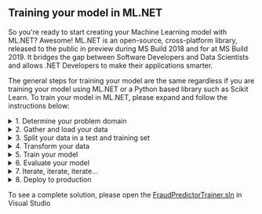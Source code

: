 ## Training your model in ML.NET
So you're ready to start creating your Machine Learning model with ML.NET? Awesome!
ML.NET is an open-source, cross-platform library, released to the public in preview during MS Build 2018 and for at MS Build 2019.
It bridges the gap between Software Developers and Data Scientists and allows .NET Developers to make their applications smarter.

The general steps for training your model are the same regardless if you are training your model using ML.NET or a Python based library such as Scikit Learn. To train your model in ML.NET, please expand and follow the instructions below:

<details>
<summary>1. Determine your problem domain</summary>
  <p>

Framing and narrowing down on the actual business problem you are attempting to solve is key for a successful Machine Learning projcet. A lot of the times people attempt to start with either a cool algorithm or the data they have, but without a clear understanding of the problem they are trying to solve, and a dialog with Subject Matter Experts (SME's), crucial data may be overlooked and business value may not be provided. In this example, we would like to secure the banks transfers and transactions in such a way that fraudulent activity can be avoided.
  </p>
</details>
<details>
  <summary>2. Gather and load your data</summary>
    <p>
      
Once the business problem has been defined, it's time to gather your data. Data is normally gathered from multiple data-sources (both public and private), aggregated and pivoted in to a workable shape. For our purposes, the data we will be using can be retrieved from [Kaggle](https://www.kaggle.com/ntnu-testimon/paysim1). 
      
Other available data-sources worth exploring are: 
   - [Google Public Datasets](https://cloud.google.com/public-datasets/)  
   - [AWS Open Data](https://aws.amazon.com/opendata/)  
   - [Open Government Data](https://www.data.gov/)  
   - [EU Open Data](https://data.europa.eu/euodp/en/data)  
   
  <details>
    <summary>2.1 Explore the dataset</summary>
   <p>
     
   - Download the dataset from Kaggle and extract the content<br/>
   - Rename the dataset to data.csv for simplicities sake going forward <br/>
   - Familiarize yourself with the available features (columns)<br/>
   - Which columns are your features and which is your label (what you would like to predict)?<br/>
   - Is the dataset balanced? (hint: what's the distribution of fraudulent and non-fraudulent transactions)<br/>
   - What's the data type of the available features?<br/>
   - Does any of the columns have missing values?<br/>
   - Does any of the columns contain outliers?<br/>
   
   Exploring a large dataset can be daunting. Loading a dataset containing 6+ million rows in something like Excel is not always feasible due to application limitations and performance. To make life easier for us we can use an open-source Python library called **Pandas** in e.g. a Jupyter notebook.
   
   To explore the dataset using Pandas and a Jupyter notebook:
   - Navigate to the [Kaggle dataset](https://www.kaggle.com/ntnu-testimon/paysim1) and click "New Kernel". 
   - When selecting Kernel type, select "Notebook"
   - In the top-left corner, select File -> Upload Notebook
   - Upload the [Jupyter notebook](https://github.com/aslotte/mldotnet-real-time-data-streaming-workshop/blob/master/src/machine-learning/jupyter/fraudulent-transactions-jupyter-notebook.ipynb) in this repo
   - Select Run -> Run all
   - Explore the results
   
   </p>
  </details>
  <details>
    <summary>2.2 Getting started with ML.NET</summary>
    <p>
      
   Fantastic, you have gathered the required data and are now ready to dive in to ML.NET. ML.NET is distributed as a NuGet package and can be included in your solution like any other package. 
   
   To get started:
   - Create a new .NET Core v2+ console application
   - Right-click on the solution and select to "Manage NuGet Packages for Solution"
   - Search for and install the following NuGet package<br/> 
    - Microsoft.ML<br/> 
    - Microsoft.ML.FastTree<br/>
    - Microsoft.ML.LightGmb<br/>
   - Right click on the solution once again and select "Add -> Existing Item..."
   - In the file explorer window, select to view all items in the bottom right corner
   - Rename your comma-separated file containing your data to "data.csv" and select to add this as an existing item 
   - Right-click on you newly added file and select "Properties". Change to "Copy if Newer"
   
   The steps above ensures you have the correct dependencies installed and your data is ready to be worked on.
   Before we jump in to the code, let me introduce two concepts of ML.NET that we will be depending on a fair amount, **pipelines** and a **MLContext**. 
   
   Everything in ML.NET originates from an **MLContext**. The MLContext contains all the data loaders, transformers, algorithms, evaulation tools and so forth. 
   **Pipelines** is a concept heavily utilized in ML.NET, which just means that we will be creating an initial instance to which we will append operations, such as data transformations, training algorithm and so forth. 
   
   To get started, let's create an MLContext. 
   
   ```
    var mlContext = new MLContext(seed: 1)
   ```
   
   Setting the property seed to 1 ensures deterministic randomness in operations such as splitting test/train data, which is normally desired.    
   </p>
  </details>
  <details>
    <summary>2.3 Load your data in ML.NET</summary>
    <p>

If you take a look at the DataCatalog of the MLContext (F12 in the the class) you'll notice a number of ways you can load your data in to memory. Just to mention a couple, we can load data from binary, from file, from a SQL database and so forth. In this example, we will be loading our data from our comma-separated file. To do this, let's start by defining where the file resides. 
   
   Add a static member variable:
   
   ```
    private static string DataPath = "data.csv";
   ```        
   
To succesfully load our data, we need to tell ML.NET what the schema of our data looks like. Just as this is done in Entity Framework, we can do this by creating a simple POCO, with a property for each column in the dataset. Try to do this yourself by creating a class called "Transaction". 
   
Make sure to decorate each property with ColumnName and LoadColumn, where ColumnName defines the name of the column as it reads in the csv file and LoadColumn defines the index of the column.
   
   ```
    [ColumnName("step"), LoadColumn(0)]
   ```

Furthermore, the machine learning algorithms can only work on number data of type floats. Thus make sure each property containing a number is of type float.

Did you have a try? Perfect! 
<details>
  <summary>2.3.a Here's a a complete solution to validate against.</summary>
  <p>
   
    
      internal sealed class Transaction
      {
        [ColumnName("step"), LoadColumn(0)]
        public float Step { get; set; }

        [ColumnName("type"), LoadColumn(1)]
        public string Type { get; set; }

        [ColumnName("amount"), LoadColumn(2)]
        public float Amount { get; set; }

        [ColumnName("nameOrig"), LoadColumn(3)]
        public string NameOrig { get; set; }

        [ColumnName("oldbalanceOrg"), LoadColumn(4)]
        public float OldbalanceOrg { get; set; }

        [ColumnName("newbalanceOrig"), LoadColumn(5)]
        public float NewbalanceOrig { get; set; }

        [ColumnName("nameDest"), LoadColumn(6)]
        public string NameDest { get; set; }

        [ColumnName("oldbalanceDest"), LoadColumn(7)]
        public float OldbalanceDest { get; set; }

        [ColumnName("newbalanceDest"), LoadColumn(8)]
        public float NewbalanceDest { get; set; }

        [ColumnName("isFraud"), LoadColumn(9)]
        public bool IsFraud { get; set; }

        [ColumnName("isFlaggedFraud"), LoadColumn(10)]
        public float IsFlaggedFraud { get; set; }
      }
   
  </p>
</details>
  
   Once you've defined the schema, you're ready to load the data in to memory. 
   To do this, simply add the following:
   
      var data = mlContext.Data.LoadFromTextFile<Transaction>(DataPath, hasHeader: true, separatorChar: ',');
      
  The LoadFromTextFile defines the schema as a generic. To the method you'll also have to supply the path to the data, if the data contains headers or not as well as how the data is separated. In our scenario that will be comma-separated.
 </p>
</details>
</p>
</details>
<details>
<summary>3. Split your data in a test and training set</summary>
  <p>
    
A cruicial part of training a machine learning model is to be able to evaluate its performance on data not utilized when training the model. Thus, before starting to train our model, we want to make sure we put a portion of the data aside for evaluation purposes.

ML.NET features built-in functionality to perform a random split of the data in to a training and test set. 

      var testTrainData = mlContext.Data.TrainTestSplit(data);
      
Note that splitting your data in to a train and test set is strictly not always required. A technique called cross-validation can also be utilized to achieve the same result (which normally results in a better final model). We will explore this concept later on in this workshop.  

  </p>
</details>
<details>
<summary>4. Transform your data</summary>
  <p>
    
The dataset from Kaggle is in an overall great condition, as opposed to how it could look. The variables are neatly contained in columns, thus no pivoting of the data is needed. The data contains no missing values that needs to be replaced.
   
Machine Learning models are very picky in terms of data quality, so making sure that the data is top-notch is critial. We want to make sure that no columns have missing values, that the data is reasonable balanced and that no obvious outliers exists. The only main-concern we have with our data is that it is highly unbalanced. The number of fraudulent transactions to train the data on is just a couple of percents of the total dataset. If we were able to, we would idealy include additional fraudulent transactions to balance the data, but as this is not possible we will apply other techniques to counter this in a later step.

As mentioned when loading the data in to memory, machine learning algorithms function based on numerical data, and has a difficult time working with e.g. strings. Our dataset currently contains three features that contains text, **type**, **nameOrig** and **nameDest**.
To transform this features to float vectors, we can use a technique called **OneHotEncoding** which will create new binary columns for each value present in a feature space. For example, the type column contains values such as "Payment" and "Transfer". If we apply OneHotEncoding on the type column, ML.NET will create new columns, e.g. IsPayment, IsTransfer with a binary response, either 1 or 0 to define what the type is. This approach greatly increases the performance of the algorithm and allows is to converge to an optimal solution.

To perform OneHotEncoding on the type column, you can call the OneHotEncoding method located in the Transforms catalog of ML.NET as such:

    mlContext.Transforms.Categorical.OneHotEncoding("type")
    
 At this point, this is very pipelines come in to play. As we will have multiple transformation operations we would like to conduct, we can chain them all together in to a data processing pipeline:
 
    var dataProcessingPipeline = mlContext.Transforms.Categorical.OneHotEncoding("type")
                .Append(mlContext.Transforms.Categorical.OneHotEncoding("nameOrig"))
                .Append(mlContext.Transforms.Categorical.OneHotEncoding("nameDest"))
                
 Perfect. Our non-numeric features are now transformed in to a form the algorithm can understand.
 So which features do you think account for the variance in the dataset? Or put in another way, which features do you think are relevant  to include in your model? Feature engineering is a difficult topic. It's very likely that additional features may be needed to achieve a better model, or dervied features of the existing feature set may yield a better outcome. This is where it is very important to consult with a subject matter expert to understand the problem domain you're in and what data may be relevant. For our purposes, we can start off my trying to include all columns in our model, as we only have seven or so features (you may have thousends if not more in real-world example). 
 
 To define which features are relevant for the model to know about, we will have to concatenate them in to a feature vector
 This can be done as such:
 
       mlContext.Transforms.Concatenate("Features", "type", "nameOrig", "nameDest", "amount", "oldbalanceOrg", "oldbalanceDest", "newbalanceOrig", "newbalanceDest")
       
 To put it all together, your data processing pipeline will look like this:
 
             var dataProcessingPipeline = mlContext.Transforms.Categorical.OneHotEncoding("type")
                .Append(mlContext.Transforms.Categorical.OneHotEncoding("nameOrig"))
                .Append(mlContext.Transforms.Categorical.OneHotEncoding("nameDest"))
                .Append(mlContext.Transforms.Concatenate("Features", "type", "nameOrig", "nameDest", "amount", "oldbalanceOrg", "oldbalanceDest", "newbalanceOrig", "newbalanceDest")
 
  </p>
</details>
<details>
<summary>5. Train your model</summary>
  <p>
    
 Once we have created our data processing pipeline it's time to select the trainer (algorithm) to use. 
 
 The most common types of algorithms to use are:
    
   - Linear Regression <br/>
   - Nearest Neighbor <br/>
   - Naive Bayes <br/>
   - Decision Trees <br/>
   - Support Vector Machines (SVM) <br/>
   
   Each family of algorithms has its pros and cons as we will see later in this workshop, but for simplicities sake, lets start off with the most straightforward algorithm, linear regression. A variant of linear regression is logistic regression. 
   So where do you find the trainers in ML.NET? 
   The trainers are located under the given ML Task we are trying to perform. In our case we are attempting to do something called **BinaryClassification**, which is to predict one out of two possible values (thus binary). Other common ML tasks are Multi-Class Classification (three or more values), regression, clustering, anomaly detection and so forth.
   
   We can create a training pipeline using logistic linear regression as follows:
   
    var trainingPipeline =dataProcessingPipeline
        .Append(mlContext.BinaryClassification.Trainers.LbfgsLogisticRegression(labelColumnName: "isFraud"));
   
   _Note that we append the trainer to the data processing pipeline, as well as define which column we are trying to predict. Often called the label column._
   
  Once the trainer has been appended, all that remains is to using the trainingPipeline to a fit an as accurate model as possible based on the training dataset. To do this, we will use the `.Fit` method on the IEstimator interface

    var trainedModel = trainingPipeline.Fit(testTrainData.TrainSet);
  
  _Note that we are using only the training dataset to train our model_
    
  </p>
</details>
<details>  
<summary>6. Evaluate your model</summary>
  <p>
    
   Your data is in the right shape, an algorithm has been chosen and your model has been trained. Great job so far!
   Let's take a look at how accurate the model you've created is. 
   
   Evaluating your model is a two step process:
   1. Transforming your test dataset using the trained model
   2. Calculating metrics based on predicted value (in this case, if our model predicted a fraudulent transaction or not) and actual value
   
To transform your test data using the trained model, simply call the `.Transform` method on the trained model, passing in the test dataset
   
    var predictions = trainedModel.Transform(testTrainData.TestSet);
    
To calculate the metrics we will be using to benchmark our model, use the BinaryClassification evaluator on the MLContext:
      
    var metrics = mlContext.BinaryClassification.Evaluate(predictions, labelColumnName: "isFraud");
      
Let's put a break-point at this most recently added line and run the console application.
This should take about 2-5 min depending on the power of your computer. Once at debug statement, expand the properties to see the metrics. 

Wow, the accurary is 0.9988 or more precisly **99.9%**!
Hold on a minute, can we have been so lucky to chose the right algorithm at the first try to get a nearly pefect model?

Unfortunately we are not that lucky. Accuary alone can be a very misleading metric, especially for highly unbalanced datasets as the one we are working on.

If we look at the shape of the dataset given by the Jupyter notebook executed earlier we can see that we have 6,362,620 rows in the dataset, but only 8,213 are fradulent. That means **99.9%** of all transactions in the dataset are non-fraudulent. Given that, if our model is just guessing non-fradulent for all transactions it will achieve a 99.9% accuracy but miss all and any fradulent transactions. 
This is the curse of non-balanced datasets. What are some other metrics we can use together with accuracy to determine if a model truely is useful?

ML.NET provides some great documentation on [metrics](https://docs.microsoft.com/en-us/dotnet/machine-learning/resources/metrics)
For our scenario, we want to have a better measurement to determine true positives, false positives, true negatives and false negatives.

This is where to machine learning concepts, **Precision** and **Recall** comes in to play. 

- **Precision** - attempts to answer the question of how many of my positive findings are actually correct? If we only have true positives, this value will be 1
- **Recall** - attempts to answer the question of how many of actual true positives were actually correct. Recall takes in to consideration false negatives, meaning in our case fraudulent transactions that we didn't catch. If we catch all fradulent transactions then this value will be 1

Precision and Recall are normally working against each-other, meaning that you'll have to pick what is most important for you. Would you rather flag more transactions as fraudulent even if they're not, but in that case make sure not to miss any (e.g. having many false positives) or are you willing to let some fradulent transactions flow through with every actually flagged transaction being correct (e.g. having no false positives but some false negatives).

A good measurement to determine how good a classifier is, is to look at the area under the precision-recall curve. In an ideal world this value **should be 1**. If we look at how our model did, we can see that **we only got a 0.31** value which is very low.

Another good tool to use is the confusion matrix, which gives you a good overview of how many false positives or false negatives the model creates.

The confusion matrix for our model looks as follows:

|   | IsFraud  | IsNotFraud  |
|---|:--------:|:-----------:|
| IsFraud   | 84  | 721  |
| IsNotFraud  | 2  | 637,154  |


From the confusion matrix we can see that we are getting 721 false negatives and only 84 transactions were correctly labelled as fraudlent (true positives)

Given that our model is not up for the task, what can we do to improve it?  move on to the next section.

  </p>
</details>
<details>
<summary>7. Iterate, iterate, iterate...</summary>
  <p>
    
We have identified that a cause for our model not being good enough is the fact that our data is highly unbalanced. As mentioned earlier, this can be addresed by adding more transactions that are fraudulant, but that means going back and finding about 3-6 million more records that are fraudulent. This is most likely not a feasible way forward.
    
Fortunaly, there are certain algorithms that are better than others in handling highly unbalanced data. One of those are **Decision Trees**

Decision trees are versatile Machine Learning algorithms that can perform both classification and regression tasks. Decision trees creates, as the name implies, a tree-like decision structure in which observations are captured in the tree nodes and the final decision (fraudulent or non-fradulent) are captured in the leaves. Decision trees can either be binary or non-binary, depending on how many lower level nodes one node connects to.

To boost the overall prediction performance of decision trees, it is common to implement something called **Ensemble learning** in which multiple weak learners are trained, from which each individual prediction is pooled together to an overall answer. For decision trees, this is called creating a forest.

Two decision tree ensemble algorithms are **FastTreeBinary** and **FastForestBinary**

Decision trees are easily to conceptually understand, and they fairly immune to non-balanced data. However, compared to logistic regression, they do have a lot more **hyper parameters** to set, e.g. number of leaves, learning rate and so forth that makes using them and finding the optimal values a bit more complicated.

Let's take a look at the FastTreeBinary algorithm.

To implement the FastTreeBinary algorithm, substitute the line defining the trainer with the following:

    mlContext.BinaryClassification.Trainers.FastTree(new FastTreeBinaryTrainer.Options 
    { 
      NumberOfLeaves = 10, 
      NumberOfTrees = 50,  
      LabelColumnName = "isFraud", 
      FeatureColumnName = "Features" 
    }));

_Note: training this model will take a longer time as we will be training 50 individual models_

If we again run the console application to train our model, we will see the following result:

| Metric  | Value  | 
|:---|:--------:|
| Accuracy    | 99.9%  |
| AreaUnderPrecisionRecallCurve  | 0.86  | 

This is a tremendous improvement. Our area under the precision-recall curve is up to 0.86. This model can be furthered fine-tuned by altering hyper parameters such as learning curve, number of trees and so forth. For our purposes this model will due just fine.

Training a model involves a lot of iterative work to end up at the most optimal solution.
A couple of common approaches to improve a model are:

- Increasing the size of the dataset
- Adding additional features with predictive power
- Creating new derived features out of existing features
- Altering the machine learning algorithm utilized
- Fine-tuning the model with different hyper parameters

  </p>
</details>
<details>
<summary>8. Deploy to production</summary>
  <p>
    
Once we are happy with our model we will need to save it for further use. ML.NET models are saved as .zip files that later can be loaded in to a prediction engine and used to run prediction in e.g. an Azure Function or ASP.NET Core application.
   
To save the model to disk, simply add the line below:

    mlContext.Model.Save(trainedModel, data.Schema, "MLModel.zip");
    
  </p>
</details>

To see a complete solution, please open the [FraudPredictorTrainer.sln](https://github.com/aslotte/mldotnet-real-time-data-streaming-workshop/tree/master/src/machine-learning/FraudPreditionTrainer) in Visual Studio
